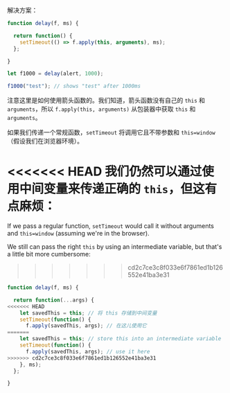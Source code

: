 解决方案：

```js run demo
function delay(f, ms) {

  return function() {
    setTimeout(() => f.apply(this, arguments), ms);
  };

}

let f1000 = delay(alert, 1000);

f1000("test"); // shows "test" after 1000ms
```

注意这里是如何使用箭头函数的。我们知道，箭头函数没有自己的 `this` 和 `arguments`，所以 `f.apply(this, arguments)` 从包装器中获取 `this` 和 `arguments`。

如果我们传递一个常规函数，`setTimeout` 将调用它且不带参数和 `this=window`（假设我们在浏览器环境）。

<<<<<<< HEAD
我们仍然可以通过使用中间变量来传递正确的 `this`，但这有点麻烦：
=======
If we pass a regular function, `setTimeout` would call it without arguments and `this=window` (assuming we're in the browser).

We still can pass the right `this` by using an intermediate variable, but that's a little bit more cumbersome:
>>>>>>> cd2c7ce3c8f033e6f7861ed1b126552e41ba3e31

```js
function delay(f, ms) {

  return function(...args) {
<<<<<<< HEAD
    let savedThis = this; // 将 this 存储到中间变量
    setTimeout(function() {
      f.apply(savedThis, args); // 在这儿使用它
=======
    let savedThis = this; // store this into an intermediate variable
    setTimeout(function() {
      f.apply(savedThis, args); // use it here
>>>>>>> cd2c7ce3c8f033e6f7861ed1b126552e41ba3e31
    }, ms);
  };

}
```
